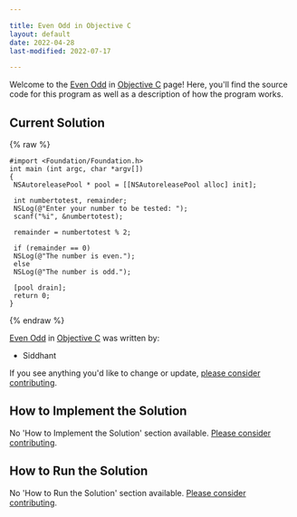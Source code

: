 ```yaml
---

title: Even Odd in Objective C
layout: default
date: 2022-04-28
last-modified: 2022-07-17

---
```


Welcome to the [Even Odd](https://sampleprograms.io/projects/even-odd) in [Objective C](https://sampleprograms.io/languages/objective-c) page! Here, you'll find the source code for this program as well as a description of how the program works.

## Current Solution

{% raw %}

```objective c
#import <Foundation/Foundation.h>
int main (int argc, char *argv[])
{
 NSAutoreleasePool * pool = [[NSAutoreleasePool alloc] init];
 
 int numbertotest, remainder;
 NSLog(@"Enter your number to be tested: ");
 scanf("%i", &numbertotest);
 
 remainder = numbertotest % 2;
 
 if (remainder == 0)
 NSLog(@"The number is even.");
 else
 NSLog(@"The number is odd.");
 
 [pool drain];
 return 0;
}
```

{% endraw %}

[Even Odd](https://sampleprograms.io/projects/even-odd) in [Objective C](https://sampleprograms.io/languages/objective-c) was written by:

- Siddhant

If you see anything you'd like to change or update, [please consider contributing](https://github.com/TheRenegadeCoder/sample-programs).

## How to Implement the Solution

No 'How to Implement the Solution' section available. [Please consider contributing](https://github.com/TheRenegadeCoder/sample-programs-website).

## How to Run the Solution

No 'How to Run the Solution' section available. [Please consider contributing](https://github.com/TheRenegadeCoder/sample-programs-website).